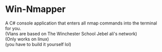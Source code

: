 # Win-Nmapper
A C# console application that enters all nmap commands into the terminal for you.                                                                                           
(Vlans are based on The Winchester School Jebel ali's network)                                                                                                            
(Only works on linux)                                                                                                                                                       
(you have to build it yourself lol)
